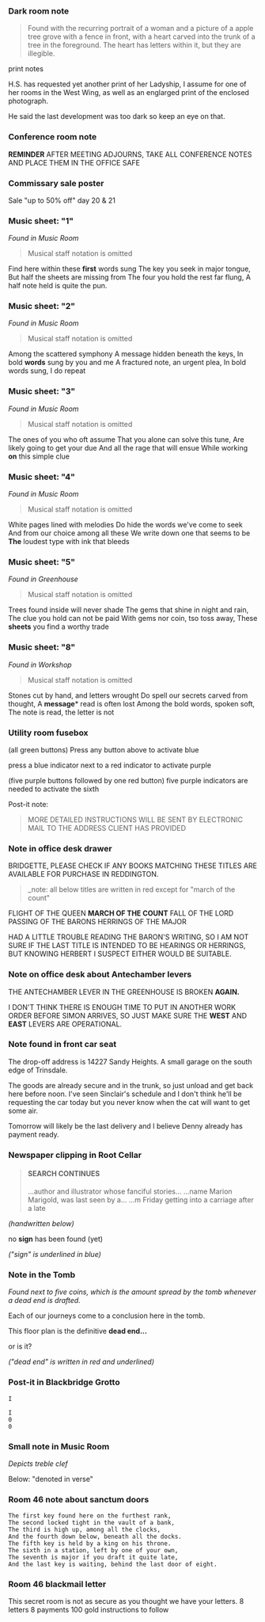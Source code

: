 ### Dark room note

> Found with the recurring portrait of a woman and a picture of a apple tree grove with a fence in front, with a heart carved into the trunk of a tree in the foreground. The heart has letters within it, but they are illegible.

print notes

H.S. has requested yet another
print of her Ladyship, I assume
for one of her rooms in the West
Wing, as well as an englarged
print of the enclosed photograph.

He said the last development was
too dark so keep an eye on that.

### Conference room note

**REMINDER**
AFTER MEETING ADJOURNS,
TAKE ALL CONFERENCE
NOTES AND PLACE THEM IN
THE OFFICE SAFE

### Commissary sale poster

Sale "up to 50% off" day 20 & 21

### Music sheet: "1"

_Found in Music Room_

> Musical staff notation is omitted

Find here within these **first** words sung
The key you seek in major tongue,
But half the sheets are missing from
The four you hold the rest far flung,
A half note held is quite the pun.

### Music sheet: "2"

_Found in Music Room_

> Musical staff notation is omitted

Among the scattered symphony
A message hidden beneath the keys,
In bold **words** sung by you and me
A fractured note, an urgent plea,
In bold words sung, I do repeat

### Music sheet: "3"

_Found in Music Room_

> Musical staff notation is omitted

The ones of you who oft assume
That you alone can solve this tune,
Are likely going to get your due
And all the rage that will ensue
While working **on** this simple clue


### Music sheet: "4"

_Found in Music Room_

> Musical staff notation is omitted

White pages lined with melodies
Do hide the words we've come to seek
And from our choice among all these
We write down one that seems to be
**The** loudest type with ink that bleeds

### Music sheet: "5"

_Found in Greenhouse_

> Musical staff notation is omitted

Trees found inside will never shade
The gems that shine in night and rain,
The clue you hold can not be paid
With gems nor coin, tso toss away,
These **sheets** you find a worthy trade

### Music sheet: "8"

_Found in Workshop_

> Musical staff notation is omitted

Stones cut by hand, and letters wrought
Do spell our secrets carved from thought,
A **message*** read is often lost
Among the bold words, spoken soft,
The note is read, the letter is not

### Utility room fusebox

(all green buttons)
Press any button above to activate blue

press a blue indicator next to a red indicator to activate purple

(five purple buttons followed by one red button)
five purple indicators are needed to activate the sixth

Post-it note:
> MORE DETAILED
INSTRUCTIONS
WILL BE SENT BY
ELECTRONIC MAIL
TO THE ADDRESS
CLIENT HAS
PROVIDED

### Note in office desk drawer

BRIDGETTE,
PLEASE CHECK IF ANY BOOKS
MATCHING THESE TITLES ARE
AVAILABLE FOR PURCHASE IN
REDDINGTON.

> _note: all below titles are written in red except for "march of the count"

FLIGHT OF THE QUEEN
**MARCH OF THE COUNT**
FALL OF THE LORD
PASSING OF THE BARONS
HERRINGS OF THE MAJOR

HAD A LITTLE TROUBLE READING
THE BARON'S WRITING, SO I AM
NOT SURE IF THE LAST TITLE IS
INTENDED TO BE HEARINGS OR
HERRINGS, BUT KNOWING HERBERT
I SUSPECT EITHER WOULD BE
SUITABLE.

### Note on office desk about Antechamber levers

THE ANTECHAMBER LEVER
IN THE GREENHOUSE IS BROKEN **AGAIN.**

I DON'T THINK THERE IS ENOUGH
TIME TO PUT IN ANOTHER
WORK ORDER BEFORE SIMON
ARRIVES, SO JUST MAKE SURE
THE **WEST** AND **EAST**
LEVERS ARE OPERATIONAL.

### Note found in front car seat

The drop-off address is 14227 Sandy
Heights. A small garage on the south edge
of Trinsdale.

The goods are already secure and in the
trunk, so just unload and get back here
before noon. I've seen Sinclair's schedule
and I don't think he'll be requesting the
car today but you never know when the
cat will want to get some air.

Tomorrow will likely be the last delivery
and I believe Denny already has payment
ready.

### Newspaper clipping in Root Cellar

> #### SEARCH CONTINUES
> ...author and illustrator whose fanciful stories...
> ...name Marion Marigold, was last seen by a...
> ...m Friday getting into a carriage after a late

_(handwritten below)_

no **sign** has been found (yet)

_("sign" is underlined in blue)_

### Note in the Tomb

_Found next to five coins, which is the amount spread by the tomb whenever a dead end is drafted._

Each of our journeys come to a conclusion here in the tomb.

This floor plan is the definitive **dead end...**

or is it?

_("dead end" is written in red and underlined)_

### Post-it in Blackbridge Grotto

```
I

I
0
0
```

### Small note in Music Room

_Depicts treble clef_

Below: "denoted in verse"

### Room 46 note about sanctum doors

```
The first key found here on the furthest rank,
The second locked tight in the vault of a bank,
The third is high up, among all the clocks,
And the fourth down below, beneath all the docks.
The fifth key is held by a king on his throne.
The sixth in a station, left by one of your own,
The seventh is major if you draft it quite late,
And the last key is waiting, behind the last door of eight.
```

### Room 46 blackmail letter

This secret room is not as secure as you thought we have your letters. 8 letters 8 payments 100 gold instructions to follow
